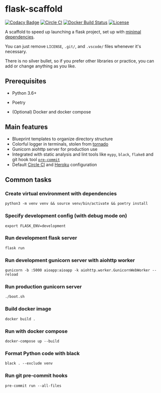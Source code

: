 # flask-scaffold

[![Codacy Badge](https://api.codacy.com/project/badge/Grade/81fa5c454ada4729bdbc3c1d8b2722bd)](https://app.codacy.com/app/kigawas/flask-scaffold?utm_source=github.com&utm_medium=referral&utm_content=kigawas/flask-scaffold&utm_campaign=Badge_Grade_Dashboard)
[![Circle CI](https://img.shields.io/circleci/project/github/kigawas/flask-scaffold.svg)](https://circleci.com/gh/kigawas/flask-scaffold)
[![Docker Build Status](https://img.shields.io/docker/build/kigawas/flask-scaffold.svg)](https://hub.docker.com/r/kigawas/flask-scaffold/)
[![License](https://img.shields.io/github/license/kigawas/flask-scaffold.svg)](https://github.com/kigawas/flask-scaffold)

A scaffold to speed up launching a flask project, set up with [minimal dependencies](https://github.com/kigawas/flask-scaffold/blob/master/pyproject.toml).

You can just remove `LICENSE`, `.git/`, and `.vscode/` files whenever it's necessary.

There is no silver bullet, so if you prefer other libraries or practice, you can add or change anything as you like.

## Prerequisites

- Python 3.6+

- Poetry

- (Optional) Docker and docker compose

## Main features

- Blueprint templates to organize directory structure
- Colorful logger in terminals, stolen from [tornado](https://github.com/tornadoweb/tornado/blob/master/tornado/log.py)
- Gunicorn aiohttp server for production use
- Integrated with static analysis and lint tools like `mypy`, `black`, `flake8` and git hook tool [`pre-commit`](https://pre-commit.com/#intro)
- Default [Circle CI](https://circleci.com/gh/kigawas/flask-scaffold/) and [Heroku](https://scaffold-flask.herokuapp.com/) configuration

## Common tasks

### Create virtual environment with dependencies

    python3 -m venv venv && source venv/bin/activate && poetry install

### Specify development config (with debug mode on)

    export FLASK_ENV=development

### Run development flask server

    flask run

### Run development gunicorn server with aiohttp worker

    gunicorn -b :5000 aioapp:aioapp -k aiohttp.worker.GunicornWebWorker --reload

### Run production gunicorn server

    ./boot.sh

### Build docker image

    docker build .

### Run with docker compose

    docker-compose up --build

### Format Python code with black

    black . --exclude venv

### Run git pre-commit hooks

    pre-commit run --all-files
